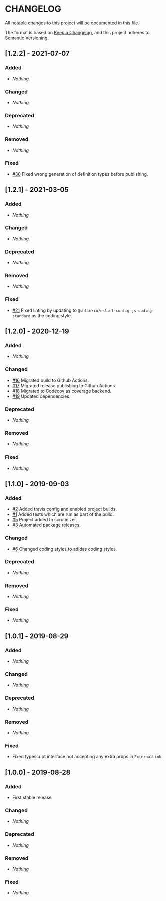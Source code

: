 # CHANGELOG

All notable changes to this project will be documented in this file.

The format is based on [Keep a Changelog](https://keepachangelog.com/en/1.0.0/), and this project adheres to [Semantic Versioning](https://semver.org).

## [1.2.2] - 2021-07-07
### Added
* *Nothing*

### Changed
* *Nothing*

### Deprecated
* *Nothing*

### Removed
* *Nothing*

### Fixed
* [#30](https://github.com/acelaya/react-external-link/issues/30) Fixed wrong generation of definition types before publishing.


## [1.2.1] - 2021-03-05
### Added
* *Nothing*

### Changed
* *Nothing*

### Deprecated
* *Nothing*

### Removed
* *Nothing*

### Fixed
* [#21](https://github.com/acelaya/react-external-link/issues/21) Fixed linting by updating to `@shlinkio/eslint-config-js-coding-standard` as the coding style.


## [1.2.0] - 2020-12-19
### Added
* *Nothing*

### Changed
* [#16](https://github.com/acelaya/react-external-link/issues/16) Migrated build to Github Actions.
* [#17](https://github.com/acelaya/react-external-link/issues/17) Migrated release publishing to Github Actions.
* [#18](https://github.com/acelaya/react-external-link/issues/18) Migrated to Codecov as coverage backend.
* [#19](https://github.com/acelaya/react-external-link/issues/19) Updated dependencies.

### Deprecated
* *Nothing*

### Removed
* *Nothing*

### Fixed
* *Nothing*


## [1.1.0] - 2019-09-03
### Added
* [#2](https://github.com/acelaya/react-external-link/issues/2) Added travis config and enabled project builds.
* [#1](https://github.com/acelaya/react-external-link/issues/1) Added tests which are run as part of the build.
* [#5](https://github.com/acelaya/react-external-link/issues/5) Project added to scrutinizer.
* [#3](https://github.com/acelaya/react-external-link/issues/3) Automated package releases.

### Changed
* [#6](https://github.com/acelaya/react-external-link/issues/6) Changed coding styles to adidas coding styles.

### Deprecated
* *Nothing*

### Removed
* *Nothing*

### Fixed
* *Nothing*


## [1.0.1] - 2019-08-29
### Added
* *Nothing*

### Changed
* *Nothing*

### Deprecated
* *Nothing*

### Removed
* *Nothing*

### Fixed
* Fixed typescript interface not accepting any extra props in `ExternalLink`


## [1.0.0] - 2019-08-28
### Added
* First stable release

### Changed
* *Nothing*

### Deprecated
* *Nothing*

### Removed
* *Nothing*

### Fixed
* *Nothing*
